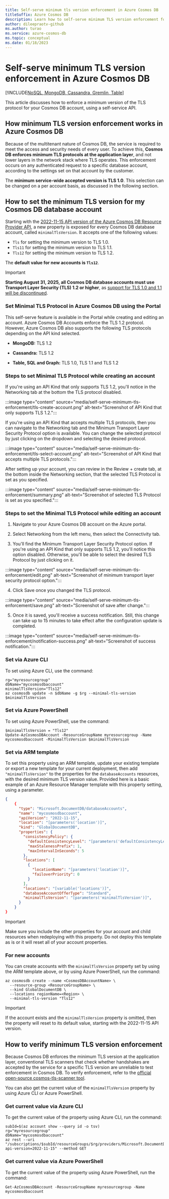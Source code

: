 ```yaml
---
title: Self-serve minimum tls version enforcement in Azure Cosmos DB
titleSuffix: Azure Cosmos DB
description: Learn how to self-serve minimum TLS version enforcement for your Azure Cosmos DB account to improve your security posture.
author: dileepraotv-github
ms.author: turao
ms.service: azure-cosmos-db
ms.topic: conceptual
ms.date: 01/18/2023
---
```


# Self-serve minimum TLS version enforcement in Azure Cosmos DB

[!INCLUDE[NoSQL, MongoDB, Cassandra, Gremlin, Table](includes/appliesto-nosql-mongodb-cassandra-gremlin-table.md)]

This article discusses how to enforce a minimum version of the TLS protocol for your Cosmos DB account, using a self-service API.

## How minimum TLS version enforcement works in Azure Cosmos DB

Because of the multitenant nature of Cosmos DB, the service is required to meet the access and security needs of every user. To achieve this, **Cosmos DB enforces minimum TLS protocols at the application layer**, and not lower layers in the network stack where TLS operates. This enforcement occurs on any authenticated request to a specific database account, according to the settings set on that account by the customer.

The **minimum service-wide accepted version is TLS 1.0**. This selection can be changed on a per account basis, as discussed in the following section. 

## How to set the minimum TLS version for my Cosmos DB database account

Starting with the [2022-11-15 API version of the Azure Cosmos DB Resource Provider API](), a new property is exposed for every Cosmos DB database account, called `minimalTlsVersion`. It accepts one of the following values:
- `Tls` for setting the minimum version to TLS 1.0.
- `Tls11` for setting the minimum version to TLS 1.1.
- `Tls12` for setting the minimum version to TLS 1.2.

The **default value for new accounts is `Tls12`**.

> [!IMPORTANT]
> **Starting August 31, 2025, all Cosmos DB database accounts must use Transport Layer Security (TLS) 1.2 or higher**, as [support for TLS 1.0 and 1.1 will be discontinued](https://azure.microsoft.com/updates?id=update-retirement-tls1-0-tls1-1-versions-azure-services).

### Set Minimal TLS Protocol in Azure Cosmos DB using the Portal 

This self-serve feature is available in the Portal while creating and editing an account. Azure Cosmos DB Accounts enforce the TLS 1.2 protocol. However, Azure Cosmos DB also supports the following TLS protocols depending on the API kind selected.

- **MongoDB:** TLS 1.2

- **Cassandra:** TLS 1.2

- **Table, SQL and Graph:** TLS 1.0, TLS 1.1 and TLS 1.2

  

### Steps to set Minimal TLS Protocol while creating an account

If you're using an API Kind that only supports TLS 1.2, you'll notice in the Networking tab at the bottom the TLS protocol disabled.

:::image type="content" source="media/self-serve-minimum-tls-enforcement/tls-create-account.png" alt-text="Screenshot of API Kind that only supports TLS 1.2.":::



If you're using an API Kind that accepts multiple TLS protocols, then you can navigate to the Networking tab and the Minimum Transport Layer Security Protocol option is available. You can change the selected protocol by just clicking on the dropdown and selecting the desired protocol.

:::image type="content" source="media/self-serve-minimum-tls-enforcement/tls-select-account.png" alt-text="Screenshot of API Kind that accepts multiple TLS protocols.":::


After setting up your account, you can review in the Review + create tab, at the bottom inside the Networking section, that the selected TLS Protocol is set as you specified.

:::image type="content" source="media/self-serve-minimum-tls-enforcement/summary.png" alt-text="Screenshot of selected TLS Protocol is set as you specified.":::


### Steps to set the Minimal TLS Protocol while editing an account

1. Navigate to your Azure Cosmos DB account on the Azure portal.

2. Select Networking from the left menu, then select the Connectivity tab.

3. You'll find the Minimum Transport Layer Security Protocol option. If you're using an API Kind that only supports TLS 1.2, you'll notice this option disabled. Otherwise, you'll be able to select the desired TLS Protocol by just clicking on it.


  :::image type="content" source="media/self-serve-minimum-tls-enforcement/edit.png" alt-text="Screenshot of minimum transport layer security protocol option.":::

 
4. Click Save once you changed the TLS protocol.

  :::image type="content" source="media/self-serve-minimum-tls-enforcement/save.png" alt-text="Screenshot of save after change.":::

 
5. Once it is saved, you'll receive a success notification. Still, this change can take up to 15 minutes to take effect after the configuration update is completed.

  :::image type="content" source="media/self-serve-minimum-tls-enforcement/notification-success.png" alt-text="Screenshot of success notification.":::

 

### Set via Azure CLI

To set using Azure CLI, use the command:

```azurecli-interactive
rg="myresourcegroup"
dbName="mycosmosdbaccount"
minimalTlsVersion="Tls12"
az cosmosdb update -n $dbName -g $rg --minimal-tls-version $minimalTlsVersion
```

### Set via Azure PowerShell

To set using Azure PowerShell, use the command:

```azurepowershell-interactive
$minimalTlsVersion = "Tls12"
Update-AzCosmosDBAccount -ResourceGroupName myresourcegroup -Name mycosmosdbaccount -MinimalTlsVersion $minimalTlsVersion
```

### Set via ARM template

To set this property using an ARM template, update your existing template or export a new template for your current deployment, then add `"minimalTlsVersion"` to the properties for the `databaseAccounts` resources, with the desired minimum TLS version value. Provided here is a basic example of an Azure Resource Manager template with this property setting, using a parameter.

```json
{
    {
      "type": "Microsoft.DocumentDB/databaseAccounts",
      "name": "mycosmosdbaccount",
      "apiVersion": "2022-11-15",
      "location": "[parameters('location')]",
      "kind": "GlobalDocumentDB",
      "properties": {
        "consistencyPolicy": {
          "defaultConsistencyLevel": "[parameters('defaultConsistencyLevel')]",
          "maxStalenessPrefix": 1,
          "maxIntervalInSeconds": 5
        },
        "locations": [
          {
            "locationName": "[parameters('location')]",
            "failoverPriority": 0
          }
        ],
        "locations": "[variable('locations')]",
        "databaseAccountOfferType": "Standard",
        "minimalTlsVersion": "[parameters('minimalTlsVersion')]",
      }
    }
}
```

> [!IMPORTANT]
> Make sure you include the other properties for your account and child resources when redeploying with this property. Do not deploy this template as is or it will reset all of your account properties.

### For new accounts

You can create accounts with the `minimalTlsVersion` property set by using the ARM template above, or by using Azure PowerShell, run the command:

```azurepowershell-interactive
az cosmosdb create --name <CosmosDBAccountName> \
  --resource-group <ResourceGroupName> \
  --kind GlobalDocumentDB \
  --locations regionName=<Region> \
  --minimal-tls-version "Tls12"
```

> [!IMPORTANT]
> If the account exists and the `minimalTlsVersion` property is omitted, then the property will reset to its default value, starting with the 2022-11-15 API version.

## How to verify minimum TLS version enforcement

Because Cosmos DB enforces the minimum TLS version at the application layer, conventional TLS scanners that check whether handshakes are accepted by the service for a specific TLS version are unreliable to test enforcement in Cosmos DB. To verify enforcement, refer to the [official open-source cosmos-tls-scanner tool](https://github.com/Azure/cosmos-tls-scanner/).

You can also get the current value of the `minimalTlsVersion` property by using Azure CLI or Azure PowerShell.

### Get current value via Azure CLI

To get the current value of the property using Azure CLI, run the command:

```azurecli-interactive
subId=$(az account show --query id -o tsv)
rg="myresourcegroup"
dbName="mycosmosdbaccount"
az rest --uri "/subscriptions/$subId/resourceGroups/$rg/providers/Microsoft.DocumentDB/databaseAccounts/$dbName?api-version=2022-11-15" --method GET
```

### Get current value via Azure PowerShell

To get the current value of the property using Azure PowerShell, run the command:

```azurepowershell-interactive
Get-AzCosmosDBAccount -ResourceGroupName myresourcegroup -Name mycosmosdbaccount
```

